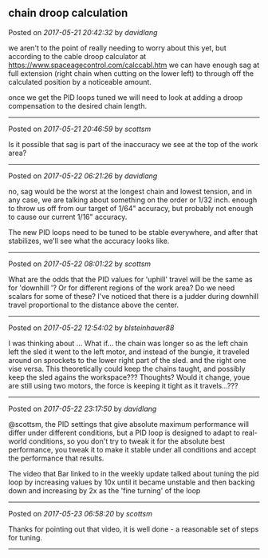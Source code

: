 ## chain droop calculation
Posted on *2017-05-21 20:42:32* by *davidlang*

we aren't to the point of really needing to worry about this yet, but according to the cable droop calculator at https://www.spaceagecontrol.com/calccabl.htm we can have enough sag at full extension (right chain when cutting on the lower left) to through off the calculated position by a noticeable amount.

once we get the PID loops tuned we will need to look at adding a droop compensation to the desired chain length.

---

Posted on *2017-05-21 20:46:59* by *scottsm*

Is it possible that sag is part of the inaccuracy we see at the top of the work area?

---

Posted on *2017-05-22 06:21:26* by *davidlang*

no, sag would be the worst at the longest chain and lowest tension, and in any case, we are talking about something on the order or 1/32 inch. enough to throw us off from our target of 1/64" accuracy, but probably not enough to cause our current 1/16" accuracy.

The new PID loops need to be tuned to be stable everywhere, and after that stabilizes, we'll see what the accuracy looks like.

---

Posted on *2017-05-22 08:01:22* by *scottsm*

What are the odds that the PID values for 'uphill' travel will be the same as for 'downhill '? Or for different regions of the work area? Do we need scalars for some of these? I've noticed that there is a judder during downhill travel proportional to the distance above the center.

---

Posted on *2017-05-22 12:54:02* by *blsteinhauer88*

I was thinking about ... What if... the chain was longer so as the left chain left the sled it went to the left motor, and instead of the bungie, it traveled around on sprockets to the lower right part of the sled.  and the right one vise versa.  This theoretically could keep the chains taught, and possibly keep the sled agains the workspace?&quest;? Thoughts?  Would it change, youe are still using two motors, the force is keeping it tight as it travels...?&quest;?

---

Posted on *2017-05-22 23:17:50* by *davidlang*

@scottsm, the PID settings that give absolute maximum performance will differ under different conditions, but a PID loop is designed to adapt to real-world conditions, so you don't try to tweak it for the absolute best performance, you tweak it to make it stable under all conditions and accept the performance that results.

The video that Bar linked to in the weekly update talked about tuning the pid loop by increasing values by 10x until it became unstable and then backing down and increasing by 2x as the 'fine turning' of the loop

---

Posted on *2017-05-23 06:58:20* by *scottsm*

Thanks for pointing out that video, it is well done - a reasonable set of steps for tuning.

---

